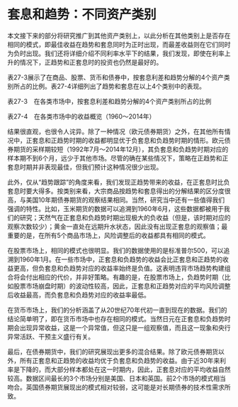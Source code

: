 # 套息和趋势：不同资产类别

本文接下来的部分将研究推广到其他资产类别上，以此分析在其他类别上是否存在相同的模式，即最佳收益在趋势和套息同时为正时出现，而最差收益则在它们同时为负时出现。我们还将详细介绍不同利率水平下的结果，我们发现，即使在利率上升的情况下，正趋势和正套息时的投资也仍然是最好的。

表27-3展示了在商品、股票、货币和债券中，按套息利差和趋势分解的4个资产类别所占的比例。表27-4详细列出了趋势和套息在以上4个类别中的表现。

表27-3　在各类市场中，按套息利差和趋势分解的4个资产类别所占的比例

[](http://popImage?src='../Images/634-1.jpg')

表27-4　在各类市场中的收益概览（1960～2014年）

[](http://popImage?src='../Images/634-2.jpg')

[](http://popImage?src='../Images/635-1.jpg')

[](http://popImage?src='../Images/636-1.jpg')

结果很直观，也很令人诧异。除了一种情况（欧元债券期货）之外，在其他所有情况中，正套息和正趋势时期的收益都明显优于负套息和负趋势时期的情形。欧元债券期货的采样期较短（1992年7月～2014年12月），其负套息和负趋势时期对应的样本期不到6个月，远少于其他市场。尽管的确在某些情况下，策略在正趋势和正套息时期并非表现最佳，但我们预计这种情况很少出现。

此外，仅从“趋势跟踪”的角度来看，我们发现正趋势带来的收益，在正套息时比负套息时要大得多。按类别来看，大宗商品按趋势和套息得出的分解结果的区分度很高，与美国10年期债券期货的观察结果相同。当然，研究当中还有一些值得我们强调的特性。比如，玉米期货的数据可以追溯到1960年6月，这些数据都被用于我们的研究；天然气在正套息和负趋势时期出现极大的负收益（但是，该时期对应的观察次数较少）；黄金一直处在远期升水状态，因此没有出现正套息的观察值；最重要的是，在所有5个商品市场上，风险调整后的收益都具有相同的模式。

在股票市场上，相同的模式也很明显。我们的数据使用的是标准普尔500，可以追溯到1960年1月。在一些市场中，正套息和负趋势的收益会比正套息和正趋势的收益更高，但负套息和负趋势对应的收益率始终是负值。这表明违背市场趋势构建组合将会付出相应的代价，并非好策略。有趣的是，在股票市场上，负趋势时期（比如股票市场崩盘时期）的波动性较高，因此，正套息和正趋势对应的平均风险调整后收益最高，而负套息和负趋势对应的收益率最低。

在货币市场上，我们的分析涵盖了从20世纪70年代初一直到现在的数据。我们的结论简单明了，即在货币市场中也存在相同的模式。当然日元在正套息和负趋势时期会出现异常收益，这是一个异常值，但这只是一组观察值，而且这一现象和央行异常活跃、干预主义盛行有关。

最后，在债券期货中，我们的研究展现出更多的混合结果。除了欧元债券期货以外，所有正套息和正趋势的收益均优于负套息和负趋势的收益。由于近30年来利率是下降的，而大部分样本都处在这一时期内，因此，正套息对应的平均收益自然较高。数据区间最长的3个市场分别是美国、日本和英国。前2个市场的模式相当吻合。英国债券期货展现出的模式相对较弱，这可能是对长期债券的技术性需求所致。